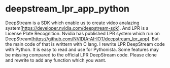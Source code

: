 # deepstream_lpr_app_python

DeepStream is a SDK which enable us to create video analazing system[https://developer.nvidia.com/deepstream-sdk]. And LPR is a License Plate Recognition. Nvidia has published LPR system which run on DeepStream[https://github.com/NVIDIA-AI-IOT/deepstream_lpr_app]. But the main code of that is writtern with C lang. I rewrite LPR DeepStream code with Python. It is easy to read and use for Pythonista. Some features may be missing compared to the official LPR DeepStream code. Please clone and rewrite to add any function which you want.
